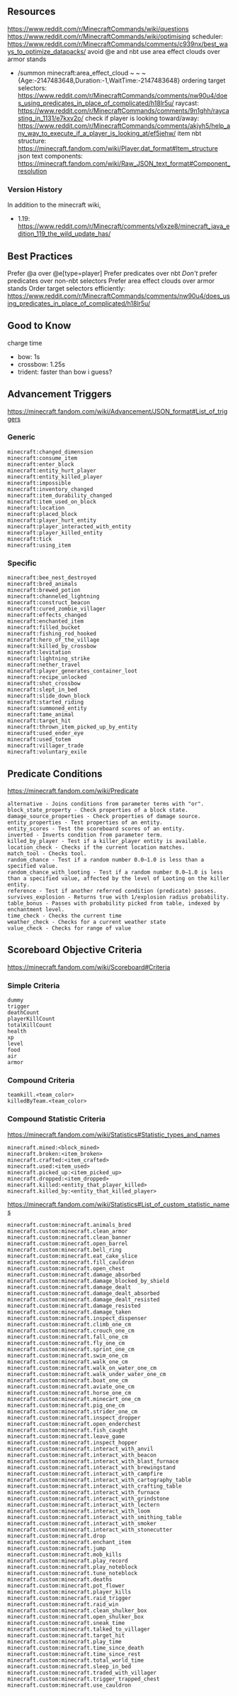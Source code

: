 
## Resources

https://www.reddit.com/r/MinecraftCommands/wiki/questions
https://www.reddit.com/r/MinecraftCommands/wiki/optimising
scheduler: https://www.reddit.com/r/MinecraftCommands/comments/c939nx/best_ways_to_optimize_datapacks/
avoid @e and nbt
use area effect clouds over armor stands
* /summon minecraft:area_effect_cloud ~ ~ ~ {Age:-2147483648,Duration:-1,WaitTime:-2147483648}
ordering target selectors: https://www.reddit.com/r/MinecraftCommands/comments/nw90u4/does_using_predicates_in_place_of_complicated/h18lr5u/
raycast: https://www.reddit.com/r/MinecraftCommands/comments/9n1ghh/raycasting_in_1131/e7kxv2o/
check if player is looking toward/away: https://www.reddit.com/r/MinecraftCommands/comments/akjyh5/help_any_way_to_execute_if_a_player_is_looking_at/ef5jehw/
item nbt structure: https://minecraft.fandom.com/wiki/Player.dat_format#Item_structure
json text components: https://minecraft.fandom.com/wiki/Raw_JSON_text_format#Component_resolution

### Version History

In addition to the minecraft wiki,

* 1.19: https://www.reddit.com/r/Minecraft/comments/v6xze8/minecraft_java_edition_119_the_wild_update_has/

## Best Practices

Prefer @a over @e[type=player]
Prefer predicates over nbt
*Don't* prefer predicates over non-nbt selectors
Prefer area effect clouds over armor stands
Order target selectors efficiently: https://www.reddit.com/r/MinecraftCommands/comments/nw90u4/does_using_predicates_in_place_of_complicated/h18lr5u/

## Good to Know

charge time
* bow: 1s
* crossbow: 1.25s
* trident: faster than bow i guess?

## Advancement Triggers

https://minecraft.fandom.com/wiki/Advancement/JSON_format#List_of_triggers

### Generic

    minecraft:changed_dimension
    minecraft:consume_item
    minecraft:enter_block
    minecraft:entity_hurt_player
    minecraft:entity_killed_player
    minecraft:impossible
    minecraft:inventory_changed
    minecraft:item_durability_changed
    minecraft:item_used_on_block
    minecraft:location
    minecraft:placed_block
    minecraft:player_hurt_entity
    minecraft:player_interacted_with_entity
    minecraft:player_killed_entity
    minecraft:tick
    minecraft:using_item

### Specific

    minecraft:bee_nest_destroyed
    minecraft:bred_animals
    minecraft:brewed_potion
    minecraft:channeled_lightning
    minecraft:construct_beacon
    minecraft:cured_zombie_villager
    minecraft:effects_changed
    minecraft:enchanted_item
    minecraft:filled_bucket
    minecraft:fishing_rod_hooked
    minecraft:hero_of_the_village
    minecraft:killed_by_crossbow
    minecraft:levitation
    minecraft:lightning_strike
    minecraft:nether_travel
    minecraft:player_generates_container_loot
    minecraft:recipe_unlocked
    minecraft:shot_crossbow
    minecraft:slept_in_bed
    minecraft:slide_down_block
    minecraft:started_riding
    minecraft:summoned_entity
    minecraft:tame_animal
    minecraft:target_hit
    minecraft:thrown_item_picked_up_by_entity
    minecraft:used_ender_eye
    minecraft:used_totem
    minecraft:villager_trade
    minecraft:voluntary_exile

## Predicate Conditions

https://minecraft.fandom.com/wiki/Predicate

    alternative - Joins conditions from parameter terms with "or".
    block_state_property - Check properties of a block state.
    damage_source_properties - Check properties of damage source.
    entity_properties - Test properties of an entity.
    entity_scores - Test the scoreboard scores of an entity.
    inverted - Inverts condition from parameter term.
    killed_by_player - Test if a killer_player entity is available.
    location_check - Checks if the current location matches.
    match_tool - Checks tool.
    random_chance - Test if a random number 0.0–1.0 is less than a specified value.
    random_chance_with_looting - Test if a random number 0.0–1.0 is less than a specified value, affected by the level of Looting on the killer entity.
    reference - Test if another referred condition (predicate) passes.
    survives_explosion - Returns true with 1/explosion radius probability.
    table_bonus - Passes with probability picked from table, indexed by enchantment level.
    time_check - Checks the current time
    weather_check - Checks for a current weather state 
    value_check - Checks for range of value

## Scoreboard Objective Criteria

https://minecraft.fandom.com/wiki/Scoreboard#Criteria

### Simple Criteria

    dummy
    trigger
    deathCount
    playerKillCount
    totalKillCount
    health
    xp
    level
    food
    air
    armor

### Compound Criteria

    teamkill.<team_color>
    killedByTeam.<team_color>

### Compound Statistic Criteria

https://minecraft.fandom.com/wiki/Statistics#Statistic_types_and_names

    minecraft.mined:<block_mined>
    minecraft.broken:<item_broken>
    minecraft.crafted:<item_crafted>
    minecraft.used:<item_used>
    minecraft.picked_up:<item_picked_up>
    minecraft.dropped:<item_dropped>
    minecraft.killed:<entity_that_player_killed>
    minecraft.killed_by:<entity_that_killed_player>

https://minecraft.fandom.com/wiki/Statistics#List_of_custom_statistic_names

    minecraft.custom:minecraft.animals_bred
    minecraft.custom:minecraft.clean_armor
    minecraft.custom:minecraft.clean_banner
    minecraft.custom:minecraft.open_barrel
    minecraft.custom:minecraft.bell_ring
    minecraft.custom:minecraft.eat_cake_slice
    minecraft.custom:minecraft.fill_cauldron
    minecraft.custom:minecraft.open_chest
    minecraft.custom:minecraft.damage_absorbed
    minecraft.custom:minecraft.damage_blocked_by_shield
    minecraft.custom:minecraft.damage_dealt
    minecraft.custom:minecraft.damage_dealt_absorbed
    minecraft.custom:minecraft.damage_dealt_resisted
    minecraft.custom:minecraft.damage_resisted
    minecraft.custom:minecraft.damage_taken
    minecraft.custom:minecraft.inspect_dispenser
    minecraft.custom:minecraft.climb_one_cm
    minecraft.custom:minecraft.crouch_one_cm
    minecraft.custom:minecraft.fall_one_cm
    minecraft.custom:minecraft.fly_one_cm
    minecraft.custom:minecraft.sprint_one_cm
    minecraft.custom:minecraft.swim_one_cm
    minecraft.custom:minecraft.walk_one_cm
    minecraft.custom:minecraft.walk_on_water_one_cm
    minecraft.custom:minecraft.walk_under_water_one_cm
    minecraft.custom:minecraft.boat_one_cm
    minecraft.custom:minecraft.aviate_one_cm
    minecraft.custom:minecraft.horse_one_cm
    minecraft.custom:minecraft.minecart_one_cm
    minecraft.custom:minecraft.pig_one_cm
    minecraft.custom:minecraft.strider_one_cm
    minecraft.custom:minecraft.inspect_dropper
    minecraft.custom:minecraft.open_enderchest
    minecraft.custom:minecraft.fish_caught
    minecraft.custom:minecraft.leave_game
    minecraft.custom:minecraft.inspect_hopper
    minecraft.custom:minecraft.interact_with_anvil
    minecraft.custom:minecraft.interact_with_beacon
    minecraft.custom:minecraft.interact_with_blast_furnace
    minecraft.custom:minecraft.interact_with_brewingstand
    minecraft.custom:minecraft.interact_with_campfire
    minecraft.custom:minecraft.interact_with_cartography_table
    minecraft.custom:minecraft.interact_with_crafting_table
    minecraft.custom:minecraft.interact_with_furnace
    minecraft.custom:minecraft.interact_with_grindstone
    minecraft.custom:minecraft.interact_with_lectern
    minecraft.custom:minecraft.interact_with_loom
    minecraft.custom:minecraft.interact_with_smithing_table
    minecraft.custom:minecraft.interact_with_smoker
    minecraft.custom:minecraft.interact_with_stonecutter
    minecraft.custom:minecraft.drop
    minecraft.custom:minecraft.enchant_item
    minecraft.custom:minecraft.jump
    minecraft.custom:minecraft.mob_kills
    minecraft.custom:minecraft.play_record
    minecraft.custom:minecraft.play_noteblock
    minecraft.custom:minecraft.tune_noteblock
    minecraft.custom:minecraft.deaths
    minecraft.custom:minecraft.pot_flower
    minecraft.custom:minecraft.player_kills
    minecraft.custom:minecraft.raid_trigger
    minecraft.custom:minecraft.raid_win
    minecraft.custom:minecraft.clean_shulker_box
    minecraft.custom:minecraft.open_shulker_box
    minecraft.custom:minecraft.sneak_time
    minecraft.custom:minecraft.talked_to_villager
    minecraft.custom:minecraft.target_hit
    minecraft.custom:minecraft.play_time
    minecraft.custom:minecraft.time_since_death
    minecraft.custom:minecraft.time_since_rest
    minecraft.custom:minecraft.total_world_time
    minecraft.custom:minecraft.sleep_in_bed
    minecraft.custom:minecraft.traded_with_villager
    minecraft.custom:minecraft.trigger_trapped_chest
    minecraft.custom:minecraft.use_cauldron

